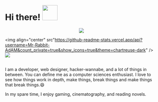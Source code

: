 <h1> Hi there! <img src="https://media.giphy.com/media/mGcNjsfWAjY5AEZNw6/giphy.gif" width="50"></h1>

<p align="center">
  <a href="https://twitter.com/D4Vinci1">
    <img src="https://img.shields.io/twitter/follow/D4Vinci1?style=for-the-badge&label=%40D4Vinci1&logo=twitter&logoColor=00AEFF&labelColor=black&color=7fff00">
  </a>
 
  <img align="center" src"https://github-readme-stats.vercel.app/api?username=Mr-Rabbit-AdAM&count_private=true&show_icons=true&theme=chartreuse-dark" />
  </a>
  <a href="https://github.com/D4Vinci">
    <img align="center" src="https://github-readme-stats.vercel.app/api/top-langs/?username=D4Vinci&layout=compact&theme=chartreuse-dark&langs_count=8" />
  </a>

<br>
I am a developer, web designer, hacker-wannabe, and a lot of things in between. You can define me as a computer sciences enthusiast. I love to see how things work in depth, make things, break things and make things that break things.😄

In my spare time, I enjoy gaming, cinematography, and reading novels.


<!--
**D4Vinci/D4Vinci** is a ✨ _special_ ✨ repository because its `README.md` (this file) appears on your GitHub profile.

Here are some ideas to get you started:

- 🔭 I’m currently working on ...
- 🌱 I’m currently learning ...
- 👯 I’m looking to collaborate on ...
- 🤔 I’m looking for help with ...
- 💬 Ask me about ...
- 📫 How to reach me: ...
- 😄 Pronouns: ...
- ⚡ Fun fact: ...
-->
